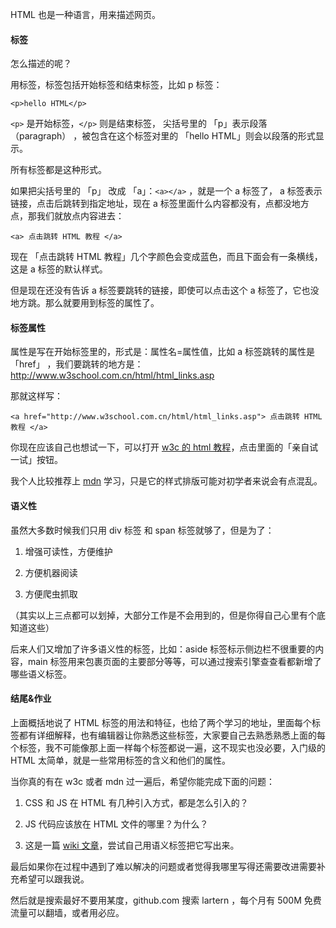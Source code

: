 HTML 也是一种语言，用来描述网页。

#### 标签

怎么描述的呢？

用标签，标签包括开始标签和结束标签，比如 p 标签：

```
<p>hello HTML</p>
```

```<p>``` 是开始标签，```</p>``` 则是结束标签， 尖括号里的 「p」表示段落（paragraph） ，被包含在这个标签对里的 「hello HTML」则会以段落的形式显示。

所有标签都是这种形式。

如果把尖括号里的 「p」 改成 「a」：```<a></a>``` ，就是一个 a 标签了， a 标签表示链接，点击后跳转到指定地址，现在 a 标签里面什么内容都没有，点都没地方点，那我们就放点内容进去：

```
<a> 点击跳转 HTML 教程 </a>
```

现在 「点击跳转 HTML 教程」几个字颜色会变成蓝色，而且下面会有一条横线，这是 a 标签的默认样式。

但是现在还没有告诉 a 标签要跳转的链接，即使可以点击这个 a 标签了，它也没地方跳。那么就要用到标签的属性了。

#### 标签属性

属性是写在开始标签里的，形式是：属性名=属性值，比如 a 标签跳转的属性是 「href」 ，我们要跳转的地方是：http://www.w3school.com.cn/html/html_links.asp

那就这样写：

```
<a href="http://www.w3school.com.cn/html/html_links.asp"> 点击跳转 HTML 教程 </a>
```

你现在应该自己也想试一下，可以打开 [w3c 的 html 教程](http://www.w3school.com.cn/html/html_links.asp)，点击里面的「亲自试一试」按钮。

我个人比较推荐上 [mdn](https://developer.mozilla.org/zh-CN/docs/Web/HTML) 学习，只是它的样式排版可能对初学者来说会有点混乱。 

#### 语义性

虽然大多数时候我们只用 div 标签 和 span 标签就够了，但是为了：

1. 增强可读性，方便维护

2. 方便机器阅读

3. 方便爬虫抓取

（其实以上三点都可以划掉，大部分工作是不会用到的，但是你得自己心里有个底知道这些）

后来人们又增加了许多语义性的标签，比如：aside 标签标示侧边栏不很重要的内容，main 标签用来包裹页面的主要部分等等，可以通过搜索引擎查查看都新增了哪些语义标签。

#### 结尾&作业

上面概括地说了 HTML 标签的用法和特征，也给了两个学习的地址，里面每个标签都有详细解释，也有编辑器让你熟悉这些标签，大家要自己去熟悉熟悉上面的每个标签，我不可能像那上面一样每个标签都说一遍，这不现实也没必要，入门级的 HTML 太简单，就是一些常用标签的含义和他们的属性。

当你真的有在 w3c 或者 mdn 过一遍后，希望你能完成下面的问题：

1. CSS 和 JS 在 HTML 有几种引入方式，都是怎么引入的？

2. JS 代码应该放在 HTML 文件的哪里？为什么？

3. 这是一篇 [wiki 文章](https://en.wikipedia.org/wiki/World_Wide_Web)，尝试自己用语义标签把它写出来。

最后如果你在过程中遇到了难以解决的问题或者觉得我哪里写得还需要改进需要补充希望可以跟我说。

然后就是搜索最好不要用某度，github.com 搜索 lartern ，每个月有 500M 免费流量可以翻墙，或者用必应。
